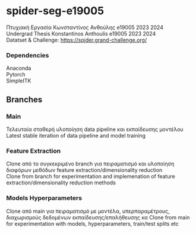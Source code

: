 # spider-seg-e19005
Πτυχιακή Εργασία Κωνσταντίνος Ανθούλης e19005 2023 2024 <br>
Undergrad Thesis Konstantinos Anthoulis e19005 2023 2024 <br> 
Datatset & Challenge: https://spider.grand-challenge.org/

### Dependencies
Anaconda <br>
Pytorch <br>
SimpleITK <br>

## Branches 
### Main
Τελευταία σταθερή υλοποίηση data pipeline και εκπαίδευσης μοντέλου <br>
Latest stable iteration of data pipeline and model training <br>
### Feature Extraction
Clone από το συγκεκριμένο branch για πειραματισμό και υλοποίηση διαφόρων μεθόδων feature extraction/dimensionality reduction <br>
Clone from branch for experimentation and implemenation of feature extraction/dimensionality reduction methods <br>
### Models Hyperparameters
Clone από main για πειραματισμό με μοντέλα, υπερπαραμέτρους, διαχωρισμούς δεδομένων εκπαίδευσης/επαλήθευσης κα 
Clone from main for experimentation with models, hyperparameters, train/test splits etc 

